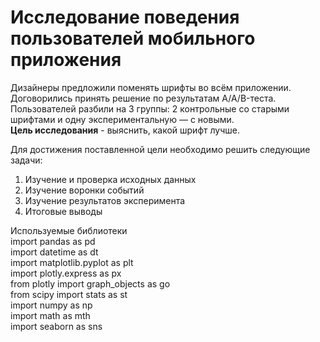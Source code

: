 # Исследование поведения пользователей мобильного приложения
Дизайнеры предложили поменять шрифты во всём приложении.  
Договорились принять решение по результатам A/A/B-теста.  
Пользователей разбили на 3 группы: 2 контрольные со старыми шрифтами и одну экспериментальную — с новыми.  
**Цель исследования** - выяснить, какой шрифт лучше.

Для достижения поставленной цели необходимо решить следующие задачи:
1. Изучение и проверка исходных данных
2. Изучение воронки событий
3. Изучение результатов эксперимента
4. Итоговые выводы

Используемые библиотеки  
import pandas as pd  
import datetime as dt  
import matplotlib.pyplot as plt  
import plotly.express as px  
from plotly import graph_objects as go  
from scipy import stats as st  
import numpy as np  
import math as mth  
import seaborn as sns  
